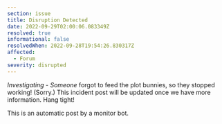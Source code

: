 ```yaml
---
section: issue
title: Disruption Detected
date: 2022-09-29T02:00:06.083349Z
resolved: true
informational: false
resolvedWhen: 2022-09-28T19:54:26.830317Z
affected:
  - Forum
severity: disrupted
---
```

*Investigating* - _Someone_ forgot to feed the plot bunnies, so they stopped working! (Sorry.) This incident post will be updated once we have more information. Hang tight!

This is an automatic post by a monitor bot.
        